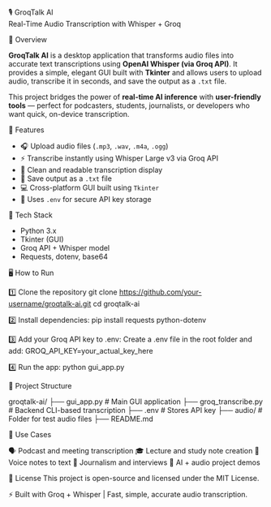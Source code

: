 🎙️ GroqTalk AI  
Real-Time Audio Transcription with Whisper + Groq

📖 Overview

**GroqTalk AI** is a desktop application that transforms audio files into accurate text transcriptions using **OpenAI Whisper (via Groq API)**. It provides a simple, elegant GUI built with **Tkinter** and allows users to upload audio, transcribe it in seconds, and save the output as a `.txt` file.

This project bridges the power of **real-time AI inference** with **user-friendly tools** — perfect for podcasters, students, journalists, or developers who want quick, on-device transcription.

🚀 Features

- 🎧 Upload audio files (`.mp3`, `.wav`, `.m4a`, `.ogg`)
- ⚡ Transcribe instantly using Whisper Large v3 via Groq API
- 💬 Clean and readable transcription display
- 💾 Save output as a `.txt` file
- 💻 Cross-platform GUI built using `Tkinter`
- 🔐 Uses `.env` for secure API key storage

🧰 Tech Stack

- Python 3.x  
- Tkinter (GUI)  
- Groq API + Whisper model  
- Requests, dotenv, base64

🖥️ How to Run

1️⃣ Clone the repository
git clone https://github.com/your-username/groqtalk-ai.git
cd groqtalk-ai

2️⃣ Install dependencies:
pip install requests python-dotenv

3️⃣ Add your Groq API key to .env:
Create a .env file in the root folder and add:
GROQ_API_KEY=your_actual_key_here

4️⃣ Run the app:
python gui_app.py

📁 Project Structure

groqtalk-ai/
├── gui_app.py           # Main GUI application
├── groq_transcribe.py   # Backend CLI-based transcription
├── .env                 # Stores API key
├── audio/               # Folder for test audio files
├── README.md

🎯 Use Cases

🗣️ Podcast and meeting transcription
🎓 Lecture and study note creation
📱 Voice notes to text
📰 Journalism and interviews
🧪 AI + audio project demos

📜 License
This project is open-source and licensed under the MIT License.

⚡ Built with Groq + Whisper | Fast, simple, accurate audio transcription.

